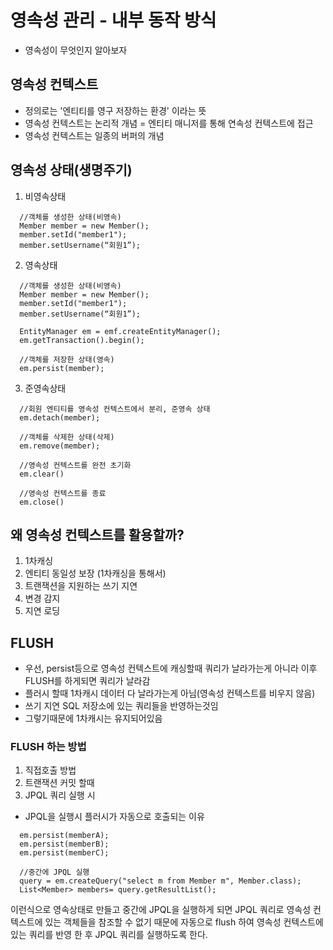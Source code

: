 # 영속성 관리 - 내부 동작 방식

- 영속성이 무엇인지 알아보자

## 영속성 컨텍스트

- 정의로는 '엔티티를 영구 저장하는 환경' 이라는 뜻
- 영속성 컨텍스트는 논리적 개념
  = 엔티티 매니저를 통해 연속성 컨텍스트에 접근
- 영속성 컨텍스트는 일종의 버퍼의 개념

## 영속성 상태(생명주기)

1. 비영속상태

```
  //객체를 생성한 상태(비영속)
  Member member = new Member();
  member.setId("member1");
  member.setUsername(“회원1”);
```

2. 영속상태

```
  //객체를 생성한 상태(비영속)
  Member member = new Member();
  member.setId("member1");
  member.setUsername(“회원1”);

  EntityManager em = emf.createEntityManager();
  em.getTransaction().begin();

  //객체를 저장한 상태(영속)
  em.persist(member);
```

3. 준영속상태

```
  //회원 엔티티를 영속성 컨텍스트에서 분리, 준영속 상태
  em.detach(member);

  //객체를 삭제한 상태(삭제)
  em.remove(member);

  //영속성 컨텍스트를 완전 초기화
  em.clear()

  //영속성 컨텍스트를 종료
  em.close()
```

## 왜 영속성 컨텍스트를 활용할까?

1. 1차캐싱
2. 엔티티 동일성 보장 (1차캐싱을 통해서)
3. 트랜잭션을 지원하는 쓰기 지연
4. 변경 감지
5. 지연 로딩

## FLUSH

- 우선, persist등으로 영속성 컨텍스트에 캐싱할때 쿼리가 날라가는게 아니라
  이후 FLUSH를 하게되면 쿼리가 날라감
- 플러시 할때 1차캐시 데이터 다 날라가는게 아님(영속성 컨텍스트를 비우지 않음)
- 쓰기 지연 SQL 저장소에 있는 쿼리들을 반영하는것임
- 그렇기때문에 1차캐시는 유지되어있음

### FLUSH 하는 방법

1. 직접호출 방법
2. 트랜잭션 커밋 할때
3. JPQL 쿼리 실행 시

- JPQL을 실행시 플러시가 자동으로 호출되는 이유

```
  em.persist(memberA);
  em.persist(memberB);
  em.persist(memberC);

  //중간에 JPQL 실행
  query = em.createQuery("select m from Member m", Member.class);
  List<Member> members= query.getResultList();
```

이런식으로 영속상태로 만들고 중간에 JPQL을 실행하게 되면 JPQL 쿼리로 영속성 컨텍스트에 있는
객체들을 참조할 수 없기 때문에 자동으로 flush 하여 영속성 컨텍스트에 있는 쿼리를 반영 한 후
JPQL 쿼리를 실행하도록 한다.
